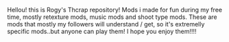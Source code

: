 Hellou! this is Rogy's Thcrap repository!
Mods i made for fun during my free time, mostly retexture mods, music mods and shoot type mods.
These are mods that mostly my followers will understand / get, so it's extremelly specific mods..but anyone can play them!
I hope you enjoy them!!!!
